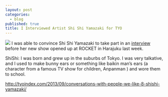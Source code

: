 ```yaml
---
layout: post
categories: 
  - blog
published: true
title: I Interviewed Artist Shi Shi Yamazaki for TYO
---
```


![](/media/yamazaki01.jpg)
I was able to convince Shi Shi Yamazaki to take part in an [interview](http://tyoindex.com/2013/09/conversations-with-people-we-like-8-shishi-yamazaki/) before her new show opened up at ROCKET in Harajuku last week. 

ShiShi: I was born and grew up in the suburbs of Tokyo. I was very talkative, and I used to make bunny ears or something like baikin man’s ears (a character from a famous TV show for children, Anpanman ) and wore them to school.

http://tyoindex.com/2013/09/conversations-with-people-we-like-8-shishi-yamazaki/